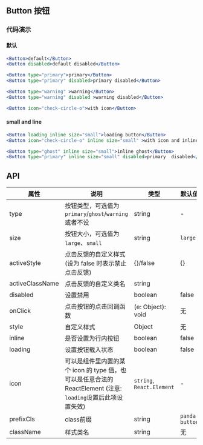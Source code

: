 ## Button 按钮

### 代码演示

#### 默认
```jsx
<Button>default</Button>
<Button disabled>default disabled</Button>

<Button type="primary">primary</Button>
<Button type="primary" disabled>primary disabled</Button>

<Button type="warning" >warning</Button>
<Button type="warning" disabled >warning disabled</Button>

<Button icon="check-circle-o">with icon</Button>
```

#### small and line
```jsx
<Button loading inline size="small">loading button</Button>
<Button icon="check-circle-o" inline size="small" >with icon and inline</Button>

<Button type="ghost" inline size="small">inline ghost</Button>
<Button type="primary" inline size="small" disabled>primary  disabled</Button>
```

## API

属性 | 说明 | 类型 | 默认值
----|-----|------|------
| type    | 按钮类型，可选值为`primary`/`ghost`/`warning`或者不设  |   string   |   -  |
| size    | 按钮大小，可选值为`large`、`small` | string | `large`|
| activeStyle  | 点击反馈的自定义样式 (设为 false 时表示禁止点击反馈) | {}/false | {} |
| activeClassName  | 点击反馈的自定义类名 | string |  |
| disabled   | 设置禁用  | boolean |    false  |
| onClick    | 点击按钮的点击回调函数 | (e: Object): void |   无  |
| style    | 自定义样式 |   Object  | 无 |
| inline     | 是否设置为行内按钮  | boolean |   false  |
| loading	   | 设置按钮载入状态	  | boolean	 | false |
| icon  | 可以是组件里内置的某个 icon 的 type 值，也可以是任意合法的 ReactElement (注意: `loading`设置后此项设置失效) | `string`, `React.Element` | -  |
| prefixCls |  class前缀 | string | `panda-button` |
| className |  样式类名 | string | 无 |
